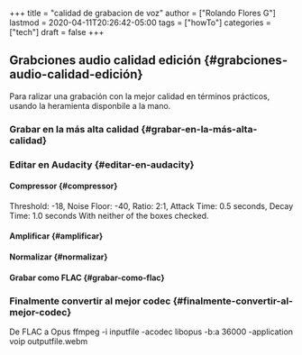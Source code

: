 +++
title = "calidad de grabacion de voz"
author = ["Rolando Flores G"]
lastmod = 2020-04-11T20:26:42-05:00
tags = ["howTo"]
categories = ["tech"]
draft = false
+++

## Grabciones audio calidad edición {#grabciones-audio-calidad-edición}

Para ralizar una grabación con la mejor calidad en términos prácticos, usando la heramienta disponbile a la mano.

<!--more-->


### Grabar en la más alta calidad {#grabar-en-la-más-alta-calidad}


### Editar en Audacity {#editar-en-audacity}


#### Compressor {#compressor}

Threshold: -18, Noise Floor: -40, Ratio: 2:1, Attack Time: 0.5 seconds, Decay Time: 1.0 seconds
With neither of the boxes checked.


#### Amplificar {#amplificar}


#### Normalizar {#normalizar}


#### Grabar como FLAC {#grabar-como-flac}


### Finalmente convertir al mejor codec {#finalmente-convertir-al-mejor-codec}

De FLAC a Opus
ffmpeg -i inputfile -acodec libopus -b:a 36000 -application voip outputfile.webm